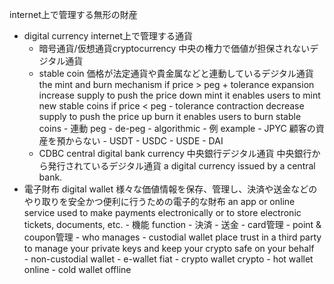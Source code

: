 internet上で管理する無形の財産
- digital currency
  internet上で管理する通貨
    - 暗号通貨/仮想通貨cryptocurrency
        中央の権力で価値が担保されないデジタル通貨
    - stable coin
                価格が法定通貨や貴金属などと連動しているデジタル通貨
                the mint and burn mechanism
                    if price > peg + tolerance
                        expansion
                            increase supply to push the price down 
                        mint
                            it enables users to mint new stable coins
                    if price < peg - tolerance
                        contraction
                            decrease supply to push the price up 
                        burn
                            it enables users to burn stable coins
                - 連動 peg
                    - de-peg
                - algorithmic
                - 例 example
                    - JPYC
                        顧客の資産を預からない
                    - USDT
                    - USDC
                    - USDE
                    - DAI
    - CDBC central digital bank currency 中央銀行デジタル通貨
        中央銀行から発行されているデジタル通貨
        a digital currency issued by a central bank.
- 電子財布 digital wallet
            様々な価値情報を保存、管理し、決済や送金などのやり取りを安全かつ便利に行うための電子的な財布
            an app or online service used to make payments electronically or to store electronic tickets, documents, etc.
            - 機能 function
                - 決済
                - 送金
                - card管理
                - point & coupon管理
            - who manages
                - custodial wallet
                    place trust in a third party to manage your private keys and keep your crypto safe on your behalf  
                - non-custodial wallet
            - e-wallet
                fiat
            - crypto wallet
                crypto
                - hot wallet
                    online 
                - cold wallet
                    offline 
